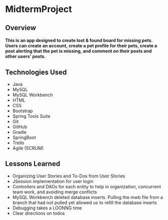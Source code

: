 # MidtermProject

## Overview
#### This is an app designed to create lost & found board for missing pets.  Users can create an account, create a pet profile for their pets, create a post alerting that the pet is missing, and comment on their posts and other users' posts.

## Technologies Used
* Java
* MySQL
* MySQL Workbench
* HTML
* CSS
* Bootstrap
* Spring Tools Suite
* Git
* GitHub
* Gradle
* SpringBoot
* Trello
* Agile (SCRUM)


## Lessons Learned
* Organizing User Stories and To-Dos from User Stories
* JSession implementation for user login
* Controllers and DAOs for each entity to help in organization, concurrent team work, and avoiding merge conflicts
* MySQL Workbench deleted database inserts. Pulling the mwb file from a branch that had not pulled yet allowed us to refill the database inserts
* Debugging takes a LOONNG time
* Clear directions on todos
